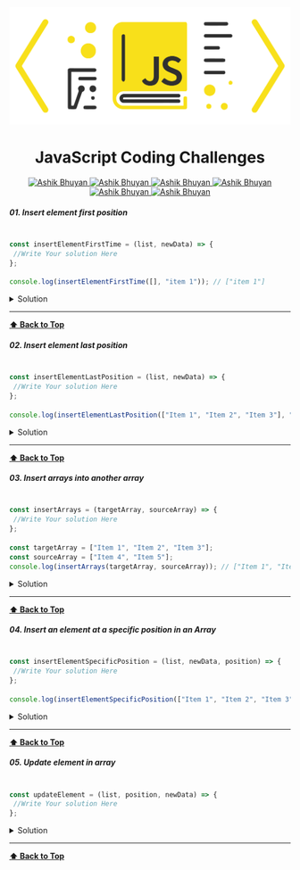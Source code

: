<img src='./images/logo.png'  alt='JavaScript Coding Challenges Ashik Bhuyan' id='header'/>

<h1 align="center" >JavaScript Coding Challenges </h1>


<div align="center" >

<a href="mailto:ashikbhuyan.swe.diu@gmail.com">
<img
src='https://img.shields.io/badge/Gmail-D14836?style=for-the-badge&logo=gmail&logoColor=white'
alt='Ashik Bhuyan'
/>
</a>

<a href="tel:+8801793605043">
<img
src='https://img.shields.io/badge/WhatsApp-25D366?style=for-the-badge&logo=whatsapp&logoColor=white'
alt='Ashik Bhuyan'
/>
</a>
<a href="https://portfolio-70e38.web.app/" target="_blank">
<img
src='https://img.shields.io/badge/website-000000?style=for-the-badge&logo=About.me&logoColor=white'
alt='Ashik Bhuyan'
/>
</a>
<a href="https://www.facebook.com/ashikbhuyan17" target="_blank">
<img
src='https://img.shields.io/badge/Facebook-1877F2?style=for-the-badge&logo=facebook&logoColor=white'
alt='Ashik Bhuyan'
/>
</a>

<a href="https://www.linkedin.com/in/ashik17/" target="_blank">
<img
src='https://img.shields.io/badge/LinkedIn-0077B5?style=for-the-badge&logo=linkedin&logoColor=white'
alt='Ashik Bhuyan'
/>
</a>

<a href="https://github.com/ashikbhuyan17" target="_blank">
<img
src='https://img.shields.io/badge/GitHub-100000?style=for-the-badge&logo=github&logoColor=white'
alt='Ashik Bhuyan'
/>
</a>

</div>

<!-- <h1 align="center" >Array CRUD(create,read,update,delete) Operation </h1> -->


##### 01. Insert element first position

```js

const insertElementFirstTime = (list, newData) => {
 //Write Your solution Here
};

console.log(insertElementFirstTime([], "item 1")); // ["item 1"]

```

<details><summary style="cursor:pointer">Solution</summary>

```js
const insertElementFirstTime = (list, newData) => {
    // Shift elements one position to the right
    for (let index = list.length - 1; index >= 0; index--) {
        list[index + 1] = list[index];
    }
    // Insert new element at the start of the list
    list[0] = newData;
    return list;
};

//========================== shortest way =====================================================
// const insertElementFirstTime = (list, newData) => {
//     list.unshift(newData);
//     return list;
// };
//=============================================================================================

const newData = "Item 1";
const displayInsertElementFirstTime = insertElementFirstTime([ "Item 2", "Item 3", "Item 4"], newData);
console.log("🚀 insert element first position", displayInsertElementFirstTime);

```  

</details>

---
**[⬆ Back to Top](#header)**

##### 02. Insert element last position

```js

const insertElementLastPosition = (list, newData) => {
 //Write Your solution Here
};

console.log(insertElementLastPosition(["Item 1", "Item 2", "Item 3"], "item 4")); // ["Item 1", "Item 2", "Item 3", "item 4"]

```

<details><summary style="cursor:pointer">Solution</summary>

```js
const insertElementLastPosition = (list, newData) => {
    // Add the new element at the end of the array
    list[list.length] = newData;
    return list;
};

//========================== shortest way =====================================================
// const insertElementLastPosition = (list, newData) => {
//     list.push(newData);
//     return list;
// };
//=============================================================================================

const list = ["Item 1", "Item 2", "Item 3"];
const newData = "Item 4";
const displayInsertElementLastPosition = insertElementLastPosition(list, newData);
console.log("🚀 insert element last position", displayInsertElementLastPosition);


```  

</details>

---
**[⬆ Back to Top](#header)**


##### 03. Insert arrays into another array

```js

const insertArrays = (targetArray, sourceArray) => {
 //Write Your solution Here
};

const targetArray = ["Item 1", "Item 2", "Item 3"];
const sourceArray = ["Item 4", "Item 5"];
console.log(insertArrays(targetArray, sourceArray)); // ["Item 1", "Item 2", "Item 3", "item 4","item 5"]

```

<details><summary style="cursor:pointer">Solution</summary>

```js
// Insert arrays into another array

const insertArrays = (targetArray, sourceArray) => {
    for (let index = 0; index < sourceArray.length; index++) {
        console.log(targetArray)
        targetArray[targetArray.length] = sourceArray[index]
    }
    return targetArray
}

//========================== shortest way =====================================================
// const insertArrays = (targetArray, sourceArray) => {
//     return [...targetArray, ...sourceArray];
// };
//=============================================================================================

const targetArray = ["Item 1", "Item 2", "Item 3"];
const sourceArray = ["Item 4", "Item 5"];
const resultArray = insertArrays(targetArray, sourceArray);
console.log("🚀 Combined array:", resultArray);

```  

</details>

---
**[⬆ Back to Top](#header)**


##### 04. Insert an element at a specific position in an Array

```js

const insertElementSpecificPosition = (list, newData, position) => {
 //Write Your solution Here
};

console.log(insertElementSpecificPosition(["Item 1", "Item 2", "Item 3"], "item 4",3)); // ["Item 1", "Item 2", "Item 3", "item 4","item 5"]

```

<details><summary style="cursor:pointer">Solution</summary>

```js

const insertElementSpecificPosition = (list, newData, position) => {
    if (position < 0 || position > list.length) {
        return [...list]; // Return a copy of the original list if position is out of bounds
    }
    if (position <= list.length && position >= 0) {
        // Shift elements to the right
        for (let index = list.length; index > position; index--) {
            list[index] = list[index - 1];
        }
        // Insert new data at the specified position
        list[position] = newData;
        return list;
    }
    return [];
};

const list = ["Item 1", "Item 2", "Item 3", "Item 4"];
const newData = "Insert Element";
const position = 3;
const displayInsertElementSpecificPosition = insertElementSpecificPosition(list, newData, position);
console.log("🚀 Insert element specific position in an Array", displayInsertElementSpecificPosition);

  
```  

</details>

---
**[⬆ Back to Top](#header)**

##### 05. Update element in array

```js

const updateElement = (list, position, newData) => {
 //Write Your solution Here
};

```

<details><summary style="cursor:pointer">Solution</summary>

```js
const updateElementSpecificPosition = (list, newData, position) => {
    if (position >= 0 && position < list.length) {
        const updatedList = [...list]; // Create a copy of the original array
        updatedList[position] = newData; // Update element at specified position
        return updatedList;
    } else {
        return [...list]; // Return a copy of the original array if position is out of bounds
    }
};

// Example usage:
const list = ["Item 1", "Item 2", "Item 3", "Item 4"];
const newData = "Updated Item";
const position = 2;
const displayUpdatedList = updateElementSpecificPosition(list, newData, position);
console.log("🚀 Updated list:", displayUpdatedList);

const updateElement = (list, position, newData) => {
  for (let index = 0; index < list.length; index++) {
    list[position - 1] = newData
  }
  return list
}
const list = ["Item 1", "Item 2", "Item 3", "Item 4"];
const position = 2
const newData = "newItem"

console.log(updateElement(list, position, newData))



// or
// let myArray = [
//   { id: 0, name: "Jhon" },
//   { id: 1, name: "Sara" },
//   { id: 2, name: "Domnic" },
//   { id: 3, name: "Bravo" }
// ]
// let objIndex = myArray.findIndex(((obj) => obj.id == 2))
// myArray[objIndex].name = "ashik"
// console.log("updated array", myArray);



// or ((using ES6))
// const state = [
//   {
//     userId: 1,
//     id: 100,
//     title: "delectus aut autem",
//     completed: false
//   },
//   {
//     userId: 1,
//     id: 101,
//     title: "quis ut nam facilis et officia qui",
//     completed: false
//   },
//   {
//     userId: 1,
//     id: 102,
//     title: "fugiat veniam minus",
//     completed: false
//   },
//   {
//     userId: 1,
//     id: 103,
//     title: "et porro tempora",
//     completed: true
//   }]

// const updateValue = state.map((item) => item.id == "101" ? { ...item, completed: "true", title: "value updated" } : item)
// console.log("🚀 ~ file: test.js:164 ~ updateValue", updateValue)
  
```  

</details>

---
**[⬆ Back to Top](#header)**
